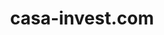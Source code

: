 ---
title: "casa-invest.com"
description: "Aplikacja internetowa z CMS do zarządzania ofertami nieruchomości"
tech: ["React", "JavaScript", "Sass", "Node", "MongoDB"]
live: "https://casa-invest.com"
image: "/casainvest.png"
imageAlt: "Zrzut ekranu projektu casa-invest"
order: 2
---